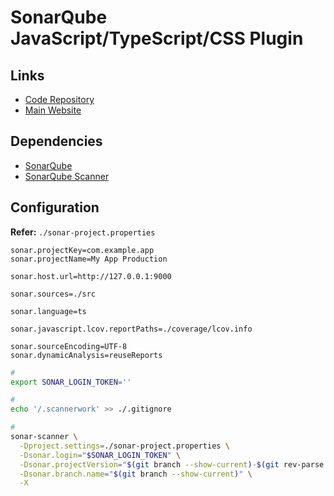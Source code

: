 # SonarQube JavaScript/TypeScript/CSS Plugin

## Links

- [Code Repository](https://github.com/SonarSource/SonarJS)
- [Main Website](https://docs.sonarqube.org/9.6/analysis/languages/javascript/)

## Dependencies

- [SonarQube](/sonarsource/sonarqube/sonarqube-ce/README.md)
- [SonarQube Scanner](/sonarsource/sonarqube/sonarqube-scanner.md)

## Configuration

**Refer:** `./sonar-project.properties`

```properties
sonar.projectKey=com.example.app
sonar.projectName=My App Production

sonar.host.url=http://127.0.0.1:9000

sonar.sources=./src

sonar.language=ts

sonar.javascript.lcov.reportPaths=./coverage/lcov.info

sonar.sourceEncoding=UTF-8
sonar.dynamicAnalysis=reuseReports
```

```sh
#
export SONAR_LOGIN_TOKEN=''

#
echo '/.scannerwork' >> ./.gitignore

#
sonar-scanner \
  -Dproject.settings=./sonar-project.properties \
  -Dsonar.login="$SONAR_LOGIN_TOKEN" \
  -Dsonar.projectVersion="$(git branch --show-current)-$(git rev-parse --short HEAD)" \
  -Dsonar.branch.name="$(git branch --show-current)" \
  -X
```
